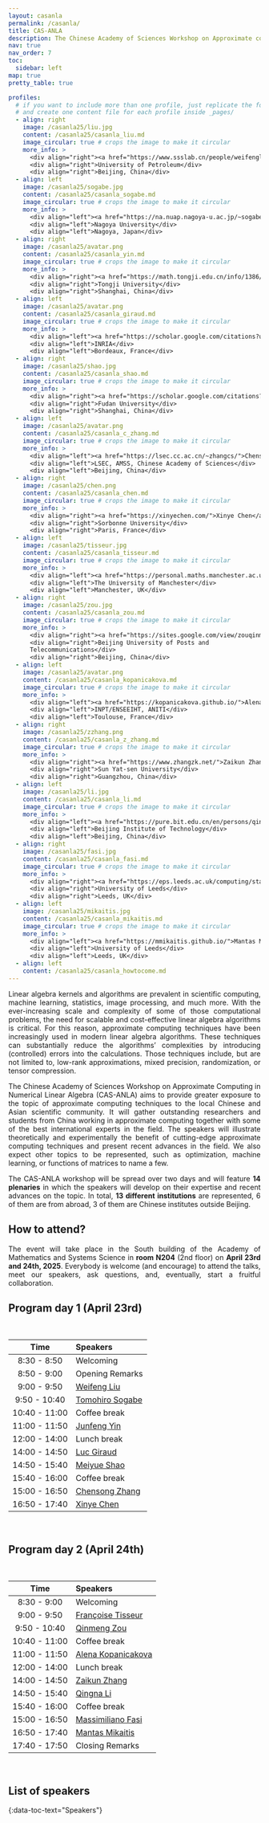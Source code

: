 ```yaml
---
layout: casanla
permalink: /casanla/
title: CAS-ANLA
description: The Chinese Academy of Sciences Workshop on Approximate computing in Numerical Linear Algebra (2025 Edition).
nav: true
nav_order: 7
toc:
  sidebar: left
map: true
pretty_table: true

profiles:
  # if you want to include more than one profile, just replicate the following block
  # and create one content file for each profile inside _pages/
  - align: right
    image: /casanla25/liu.jpg
    content: /casanla25/casanla_liu.md
    image_circular: true # crops the image to make it circular
    more_info: >
      <div align="right"><a href="https://www.ssslab.cn/people/weifengliu.html">Weifeng Liu</a></div>
      <div align="right">University of Petroleum</div>
      <div align="right">Beijing, China</div>
  - align: left
    image: /casanla25/sogabe.jpg
    content: /casanla25/casanla_sogabe.md
    image_circular: true # crops the image to make it circular
    more_info: >
      <div align="left"><a href="https://na.nuap.nagoya-u.ac.jp/~sogabe/sogabe_e.html">Tomohiro Sogabe</a></div>
      <div align="left">Nagoya University</div>
      <div align="left">Nagoya, Japan</div>
  - align: right
    image: /casanla25/avatar.png
    content: /casanla25/casanla_yin.md
    image_circular: true # crops the image to make it circular
    more_info: >
      <div align="right"><a href="https://math.tongji.edu.cn/info/1386/7735.htm">Junfeng Yin</a></div>
      <div align="right">Tongji University</div>
      <div align="right">Shanghai, China</div>
  - align: left
    image: /casanla25/avatar.png
    content: /casanla25/casanla_giraud.md
    image_circular: true # crops the image to make it circular
    more_info: >
      <div align="left"><a href="https://scholar.google.com/citations?user=NIbqWDEAAAAJ&hl=fr">Luc Giraud</a></div>
      <div align="left">INRIA</div>
      <div align="left">Bordeaux, France</div>
  - align: right
    image: /casanla25/shao.jpg
    content: /casanla25/casanla_shao.md
    image_circular: true # crops the image to make it circular
    more_info: >
      <div align="right"><a href="https://scholar.google.com/citations?user=yk0MnRQAAAAJ&hl=en">Meiyue Shao</a></div>
      <div align="right">Fudan University</div>
      <div align="right">Shanghai, China</div>
  - align: left
    image: /casanla25/avatar.png
    content: /casanla25/casanla_c_zhang.md
    image_circular: true # crops the image to make it circular
    more_info: >
      <div align="left"><a href="https://lsec.cc.ac.cn/~zhangcs/">Chensong Zhang</a></div>
      <div align="left">LSEC, AMSS, Chinese Academy of Sciences</div>
      <div align="left">Beijing, China</div>
  - align: right
    image: /casanla25/chen.png
    content: /casanla25/casanla_chen.md
    image_circular: true # crops the image to make it circular
    more_info: >
      <div align="right"><a href="https://xinyechen.com/">Xinye Chen</a></div>
      <div align="right">Sorbonne University</div>
      <div align="right">Paris, France</div>
  - align: left
    image: /casanla25/tisseur.jpg
    content: /casanla25/casanla_tisseur.md
    image_circular: true # crops the image to make it circular
    more_info: >
      <div align="left"><a href="https://personal.maths.manchester.ac.uk/tisseur/">Françoise Tisseur</a></div>
      <div align="left">The University of Manchester</div>
      <div align="left">Manchester, UK</div>
  - align: right
    image: /casanla25/zou.jpg
    content: /casanla25/casanla_zou.md
    image_circular: true # crops the image to make it circular
    more_info: >
      <div align="right"><a href="https://sites.google.com/view/zouqinmeng/">Qinmeng Zou</a></div>
      <div align="right">Beijing University of Posts and
      Telecommunications</div>
      <div align="right">Beijing, China</div>
  - align: left
    image: /casanla25/avatar.png
    content: /casanla25/casanla_kopanicakova.md
    image_circular: true # crops the image to make it circular
    more_info: >
      <div align="left"><a href="https://kopanicakova.github.io/">Alena Kopanicakova</a></div>
      <div align="left">INPT/ENSEEIHT, ANITI</div>
      <div align="left">Toulouse, France</div>
  - align: right
    image: /casanla25/zzhang.png
    content: /casanla25/casanla_z_zhang.md
    image_circular: true # crops the image to make it circular
    more_info: >
      <div align="right"><a href="https://www.zhangzk.net/">Zaikun Zhang</a></div>
      <div align="right">Sun Yat-sen University</div>
      <div align="right">Guangzhou, China</div>
  - align: left
    image: /casanla25/li.jpg
    content: /casanla25/casanla_li.md
    image_circular: true # crops the image to make it circular
    more_info: >
      <div align="left"><a href="https://pure.bit.edu.cn/en/persons/qingna-li">Qingna Li</a></div>
      <div align="left">Beijing Institute of Technology</div>
      <div align="left">Beijing, China</div>
  - align: right
    image: /casanla25/fasi.jpg
    content: /casanla25/casanla_fasi.md
    image_circular: true # crops the image to make it circular
    more_info: >
      <div align="right"><a href="https://eps.leeds.ac.uk/computing/staff/14034/massimiliano-fasi">Massimiliano Fasi</a></div>
      <div align="right">University of Leeds</div>
      <div align="right">Leeds, UK</div>
  - align: left
    image: /casanla25/mikaitis.jpg
    content: /casanla25/casanla_mikaitis.md
    image_circular: true # crops the image to make it circular
    more_info: >
      <div align="left"><a href="https://mmikaitis.github.io/">Mantas Mikaitis</a></div>
      <div align="left">University of Leeds</div>
      <div align="left">Leeds, UK</div>
  - align: left
    content: /casanla25/casanla_howtocome.md
---
```


<style>body {text-align: justify}</style>

<!-- [Custom foo description](#mantas-mikaitis) -->

Linear algebra kernels and algorithms are prevalent in scientific computing, 
machine learning, statistics, image processing, and much more. With the 
ever-increasing scale and complexity of some of those computational problems,
the need for scalable and cost-effective linear algebra algorithms is critical.
For this reason, approximate computing techniques have been increasingly used 
in modern linear algebra algorithms. These techniques can substantially reduce
the algorithms’ complexities by introducing (controlled) errors into the 
calculations. Those techniques include, but are not limited to, low-rank 
approximations, mixed precision, randomization, or tensor compression.

The Chinese Academy of Sciences Workshop on Approximate Computing in Numerical 
Linear Algebra (CAS-ANLA) aims to provide greater exposure to the topic of 
approximate computing techniques to the local Chinese and Asian scientific 
community. It will gather outstanding researchers and students from China
working in approximate computing together with some of the best international
experts in the field. The speakers will illustrate theoretically and
experimentally the benefit of cutting-edge approximate computing techniques and
present recent advances in the field. We also expect other topics to be 
represented, such as optimization, machine learning, or functions of matrices 
to name a few.

The CAS-ANLA workshop will be spread over two days and will feature **14
plenaries** in which the speakers will develop on their expertise and recent
advances on the topic. In total, **13 different institutions** are represented, 6 
of them are from abroad, 3 of them are Chinese institutes outside Beijing.

## How to attend?

The event will take place in the South building of the Academy of Mathematics
and Systems Science in **room N204** (2nd floor) on **April 23rd and 24th, 2025**. Everybody is welcome (and
encourage) to attend the talks, meet our speakers, ask questions, and,
eventually, start a fruitful collaboration. 

## Program day 1 (April 23rd)

<br>

| Time         | Speakers       |
| :-----------: | :------------ |
| 8:30 - 8:50    | Welcoming       |
| 8:50 - 9:00    | Opening Remarks |
| 9:00 - 9:50    | [Weifeng Liu](#liu) |
| 9:50 - 10:40   | [Tomohiro Sogabe](#sogabe) |
| 10:40 - 11:00  | Coffee break |
| 11:00 - 11:50  | [Junfeng Yin](#yin) |
| 12:00 - 14:00  | Lunch break |
| 14:00 - 14:50  | [Luc Giraud](#giraud) |
| 14:50 - 15:40  | [Meiyue Shao](#shao) |
| 15:40 - 16:00  | Coffee break |
| 15:00 - 16:50  | [Chensong Zhang](#czhang) |
| 16:50 - 17:40  | [Xinye Chen](#chen) |

<br>

## Program day 2 (April 24th)

<br>

| Time         | Speakers       |
| :-----------: | :------------ |
| 8:30 - 9:00    | Welcoming       |
| 9:00 - 9:50    | [Françoise Tisseur](#tisseur) |
| 9:50 - 10:40   | [Qinmeng Zou](#zou) |
| 10:40 - 11:00  | Coffee break |
| 11:00 - 11:50  | [Alena Kopanicakova](#kopanicakova) |
| 12:00 - 14:00  | Lunch break |
| 14:00 - 14:50  | [Zaikun Zhang](#zzhang) |
| 14:50 - 15:40  | [Qingna Li](#li) |
| 15:40 - 16:00  | Coffee break |
| 15:00 - 16:50  | [Massimiliano Fasi](#fasi) |
| 16:50 - 17:40  | [Mantas Mikaitis](#mikaitis) |
| 17:40 - 17:50  | Closing Remarks |

<br>

## List of speakers
{:data-toc-text="Speakers"}
